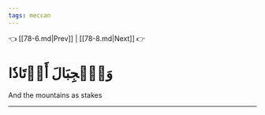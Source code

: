 ```yaml
---
tags: meccan
---
```


👈 [[78-6.md|Prev]] | [[78-8.md|Next]] 👉

# وَٱلۡجِبَالَ أَوۡتَادٗا

And the mountains as stakes

---

